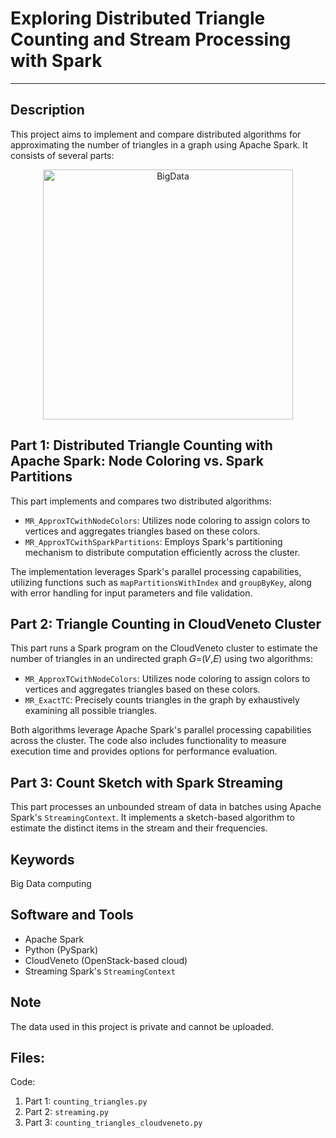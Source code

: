 # Exploring Distributed Triangle Counting and Stream Processing with Spark
---

## Description
This project aims to implement and compare distributed algorithms for approximating the number of triangles in a graph using Apache Spark. It consists of several parts:

<p align="center">
<img src="https://github.com/alecruces/BigData/assets/67338986/5de401e2-92b0-4340-b651-d2385adda1e1" alt="BigData" style="width:400px;height:auto;"/>
</p>


## Part 1: Distributed Triangle Counting with Apache Spark: Node Coloring vs. Spark Partitions
This part implements and compares two distributed algorithms:

- `MR_ApproxTCwithNodeColors`: Utilizes node coloring to assign colors to vertices and aggregates triangles based on these colors.
- `MR_ApproxTCwithSparkPartitions`: Employs Spark's partitioning mechanism to distribute computation efficiently across the cluster.

The implementation leverages Spark's parallel processing capabilities, utilizing functions such as `mapPartitionsWithIndex` and `groupByKey`, along with error handling for input parameters and file validation.

## Part 2: Triangle Counting in CloudVeneto Cluster
This part runs a Spark program on the CloudVeneto cluster to estimate the number of triangles in an undirected graph 𝐺=(𝑉,𝐸) using two algorithms:

- `MR_ApproxTCwithNodeColors`: Utilizes node coloring to assign colors to vertices and aggregates triangles based on these colors.
- `MR_ExactTC`: Precisely counts triangles in the graph by exhaustively examining all possible triangles.

Both algorithms leverage Apache Spark's parallel processing capabilities across the cluster. The code also includes functionality to measure execution time and provides options for performance evaluation.

## Part 3: Count Sketch with Spark Streaming
This part processes an unbounded stream of data in batches using Apache Spark's `StreamingContext`. It implements a sketch-based algorithm to estimate the distinct items in the stream and their frequencies.

## Keywords
Big Data computing

## Software and Tools
- Apache Spark
- Python (PySpark)
- CloudVeneto (OpenStack-based cloud)
- Streaming Spark's `StreamingContext`

## Note
The data used in this project is private and cannot be uploaded.

## Files:
Code:
1. Part 1: `counting_triangles.py`
2. Part 2: `streaming.py`
3. Part 3: `counting_triangles_cloudveneto.py`
